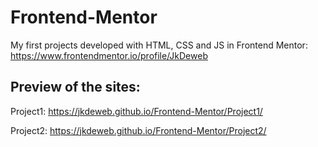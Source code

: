 # Frontend-Mentor
My first projects developed with HTML, CSS and JS in Frontend Mentor: https://www.frontendmentor.io/profile/JkDeweb

## Preview of the sites:
Project1: https://jkdeweb.github.io/Frontend-Mentor/Project1/

Project2: https://jkdeweb.github.io/Frontend-Mentor/Project2/
